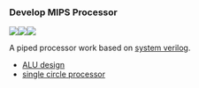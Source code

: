 ### Develop MIPS Processor

![](https://img.shields.io/static/v1?label=&message=MIPS&color=orange&style=for-the-badge)![](https://img.shields.io/static/v1?label=&message=CPU&color=red&style=for-the-badge)![](https://img.shields.io/static/v1?label=&message=Yikun-works&color=black&style=for-the-badge)

A piped processor work based on [system verilog](https://en.wikipedia.org/wiki/SystemVerilog).

- [ALU design](https://github.com/ekonwang/MIPS-CPU-yikun/tree/master/ALU)
- [single circle processor](https://github.com/ekonwang/MIPS-CPU-yikun/tree/master/Single-Circle)

